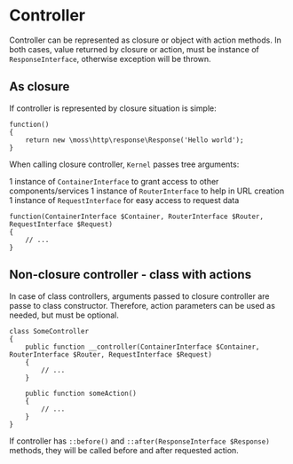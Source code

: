 # Controller

Controller can be represented as closure or object with action methods.
In both cases, value returned by closure or action, must be instance of `ResponseInterface`, otherwise exception will be thrown.

## As closure

If controller is represented by closure situation is simple:

	function()
	{
		return new \moss\http\response\Response('Hello world');
	}

When calling closure controller, `Kernel` passes tree arguments:

 1 instance of `ContainerInterface` to grant access to other components/services
 1 instance of `RouterInterface` to help in URL creation
 1 instance of `RequestInterface` for easy access to request data

	function(ContainerInterface $Container, RouterInterface $Router, RequestInterface $Request)
	{
		// ...
	}

## Non-closure controller - class with actions

In case of class controllers, arguments passed to closure controller are passe to class constructor.
Therefore, action parameters can be used as needed, but must be optional.

	class SomeController
	{
		public function __controller(ContainerInterface $Container, RouterInterface $Router, RequestInterface $Request)
		{
			// ...
		}

		public function someAction()
		{
			// ...
		}
	}

If controller has `::before()` and `::after(ResponseInterface $Response)` methods, they will be called before and after requested action.